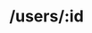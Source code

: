 ---
title: /users/:id
position: 1.4
type: put
description: Update User
parameters:
  - name: dateOfBirth
    content: User's date of birth
  - name: firstName
    content: User's first name
  - name: lastName
    content: User's last name
  - name: address1
    content: User's address line one
  - name: address2
    content: User's adress line two
  - name: state
    content: User's state
  - name: city
    content: User's city
  - name: zip
    content: User's zip
  - name: email
    content: User's email
  - name: phone
    content: User's phone
  - name: ssn
    content: User's social security number
  - name: passcode
    content: Four digit passcode 
  - name: password
    content: Password
  - name: subBackupWithld
    content: Is this user subjected to backup withholding 
  - name: usResident
    content: Is this user US resident
  - name: brokerDealerAff
    content: Is this user affiliated to any broker dealer
  - name: boardMember
    content: Is this user board member of a public listed company
content_markdown: |-
  Update an existing user in the system.
left_code_blocks:
  - code_block: |-
      $.ajax({
        "url": "http://api.kapitalwise.com/users/3",
        "type": "PUT",
        "data": {
        "dateOfBirth": "05/28/1988",
        "state": "NY",
        "lastName": "John",
        "firstName": "Doe",
        "address1": "43",
        "zip": "10010",
        "address2": "W 23rd Street",
        "usResident": "true",
        "city": "New York",
        "brokerDealerAff": "false",
        "boardMember": "false",
        "email": "john.doe@gmail.com",
        "subBackupWithld": "false",
        "phone":"+19143184030"
        },
        "success": function(data) {
          alert(data);
      }
      });
    title: jQuery
    language: javascript
right_code_blocks:
  - code_block: |2-
      { 
        "id": 3,
        "dateOfBirth": "05/28/1988",
        "state": "NY",
        "lastName": "John",
        "firstName": "Doe",
        "address1": "43",
        "zip": "10010",
        "address2": "W 23rd Street",
        "usResident": "true",
        "city": "New York",
        "brokerDealerAff": "false",
        "boardMember": "false",
        "email": "john.doe@gmail.com",
        "subBackupWithld": "false",
        "phone":"+19143184030"
      }
    title: Response
    language: json
  - code_block: |2-
      {
        "error": true,
        "message": "User doesn't exist"
      }
    title: Error
    language: json
---